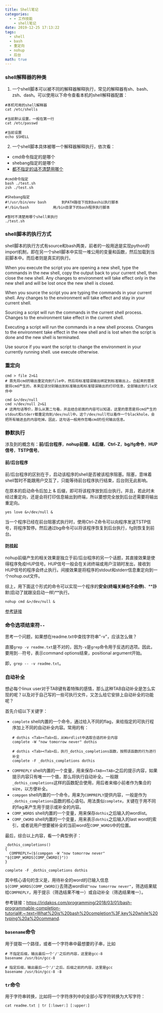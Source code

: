 ```yaml
---
title: Shell笔记
categories:
  - - 工作技能
    - shell笔记
date: 2019-12-25 17:13:22
tags:
  - shell
  - bash
  - 重定向
  - nohup
  - 后台
math: true
---
```

### shell解释器的种类
1. 一个shell脚本可以被不同的解释器解释执行，常见的解释器有sh、bash、zsh、dash。可以使用以下命令查看本机的shell解释器配置：
  ```
  #本机可用的shell解释器
  cat /etc/shells
  
  #当前默认设置，一般在第一行
  cat /etc/passwd

  #当前设置
  echo $SHELL
  ```
2. 一个shell脚本具体被哪一个解释器解释执行，依次看：
  - cmd命令指定的是哪个
  - shebang指定的是哪个
  - [都不指定的话不清楚用哪个](https://stackoverflow.com/questions/69643212/how-is-it-determined-which-shell-runs-a-script?noredirect=1#comment123105552_69643212)
  ```
  #cmd命令指定
  bash ./test.sh
  zsh ./test.sh

  #Shebang指定
  #!/usr/bin/env bash		到PATH路径下找到bash以执行脚本
  #!/bin/bash			用/bin目录下的bash程序执行脚本

  #暂时不清楚用哪个shell来执行
  ./test.sh			
  ```

### shell脚本的执行方式
shell脚本的执行方式有source和bash两类，前者的一般用途是实现python的import机制，即在另一个shell脚本中实现一堆公用的变量和函数，然后加载到当前脚本中。而后者则是真实的执行。

When you execute the script you are opening a new shell, type the commands in the new shell, copy the output back to your current shell, then close the new shell. Any changes to environment will take effect only in the new shell and will be lost once the new shell is closed.
 
When you source the script you are typing the commands in your current shell. Any changes to the environment will take effect and stay in your current shell.

Sourcing a script will run the commands in the current shell process. Changes to the environment take effect in the current shell.

Executing a script will run the commands in a new shell process. Changes to the environment take effect in the new shell and is lost when the script is done and the new shell is terminated.

Use source if you want the script to change the environment in your currently running shell. use execute otherwise.

### 重定向
```
cmd > file 2>&1
# 首先将cmd的输出重定向到file中，然后将标准错误输出绑定到标准输出上。合起来的意思是将cmd产生的，本来应该分别输出到标准输出和标准错误输出的打印信息，全部输出到file文件中

```
```
cmd &>/dev/null
cmd >/dev/null 2>&1
# 这两句话等价，那么从第二句看，并且结合前面的内容可以知道，这里的意思是将cmd产生的stdout和stderr都重定向到/dev/null中。这个/dev/null可以看作一个blackhole，会把所有输进去的内容吃掉。因此，这句话一般用作忽略cmd的任何输出信息。
```
### 静默执行
涉及到的概念有：**前/后台程序**，**nohup前缀**，**&后缀**，**Ctrl-Z**，**bg/fg命令**，**HUP信号**，**TSTP信号**。
#### 前/后台程序
前/后台程序的区别在于，启动该程序的shell是否被该程序阻塞。阻塞，意味着shell暂时不能跟用户交互了，只能等待前台程序执行结束，后台则无此影响。

在原本的启动命令后加上 & 后缀，即可将该程序放到后台执行。并且，若此时未经过重定向，还是会将打印信息输出到终端，所以要想完全放到后台还需要将输出重定向。
  ```
  yes love &>/dev/null &
  ```

当一个程序已经在前台阻塞式执行时，使用Ctrl-Z命令可以向程序发送TSTP信号，将程序暂停。然后通过bg命令可以将该程序恢复到后台执行，fg则恢复到前台。
#### 防挂起
nohup前缀产生的相关效果是独立于前/后台程序的另一个话题，其直接效果是使得程序免疫HUP信号。HUP信号一般会在关闭终端或用户注销时发出，接收到HUP信号的程序会终止执行。间接效果是将程序的stdout和stderr信息重定向到一个nohup.out文件。

综上，用下面这个形式的命令可以实现一个程序的**安全(终端关掉也不会停)**、**静默(启动了就跟没启动一样)**执行。
```
nohup cmd &>/dev/null &
```

[参考链接](https://linuxhint.com/how_to_use_nohup_linux/)

### 命令选项结束符`--`
思考一个问题，如果想在readme.txt中查找字符串"-v"，应该怎么做？

直接`grep -v readme.txt`是不对的，因为`-v`是`grep`命令用于反选的选项。因此，要用到`--`符号，表示command options结束，positional argument开始。

即，`grep -- -v readme.txt`。

### 自动补全
想必每个linux user对于TAB键有着特殊的感情，那么这种TAB自动补全是怎么实现的呢？以及对于自己写的一些可执行文件，又怎么给它安排上自动补全的功能呢？

首先介绍以下关键字：
- `complete`
  shell内置的一个命令，通过给入不同的flag，来给指定的可执行程序加上不同的自动补全内容。常用的有：
  ```
  # dothis <Tab><Tab>后，从Wordlist中选取合适的补全内容
  complete -W "now tomorrow never" dothis

  # dothis <Tab><Tab>后，执行_dothis_completions函数，按照该函数的行为进行补全
  complete -F _dothis_completions dothis
  ```
- `COMPREPLY`
  shell内置的一个变量，用来保存`<TAB><TAB>`之后的提示内容，如果提示内容只有唯一一个值，那么将执行自动补全。一般跟`_dothis_completions`这样的函数配合使用，用后者来缩小前者作为集合的size，以方便补全。
- `compgen`
  shell内置的一个命令，用来为`COMPREPLY`提供内容，一般是作为`_dothis_completions`函数的核心语句。用法类似`complete`，关键在于用不同的flag来产生用于提示或补全的内容。
- `COMP_WORDS`
  shell内置的一个变量，用来保存`dothis`之后输入的wordlist。
- `COMP_CWORD`
  shell内置的一个变量，用来表示`dothis`之后输入的last word的索引，或者说用户想要被补全的当前word在`COMP_WORDS`中的位置。

最后，综合以上内容，看一个典型例子：
```
_dothis_completions()
{
  COMPREPLY=($(compgen -W "now tomorrow never" "${COMP_WORDS[COMP_CWORD]}"))
}

complete -F _dothis_completions dothis
```
其中核心语句的含义是，用待补全的word的已输入信息`${COMP_WORDS[COMP_CWORD]}`去筛选wordlist`"now tomorrow never"`，筛选结果赋给`COMPREPLY`，用于提示（筛选结果不唯一）或自动补全（筛选结果唯一）。

参考链接：https://iridakos.com/programming/2018/03/01/bash-programmable-completion-tutorial#:~:text=What%20is%20bash%20completion%3F,key%20while%20typing%20a%20command.

### `basename`命令
用于提取一个路径，或者一个字符串中最想要的子串，比如
```
# 不指定后缀，输出最后一个'/'之后的内容，这里是gcc-8
basename /usr/bin/gcc-8

# 指定后缀，输出最后一个'/'之后，后缀之前的内容，这里是gcc
basename /usr/bin/gcc-8 -8
```

### `tr`命令
用于字符串转换，比如将一个字符序列中的全部小写字符转换为大写字符：
```
cat readme.txt | tr [:lower:] [:upper:]
```
